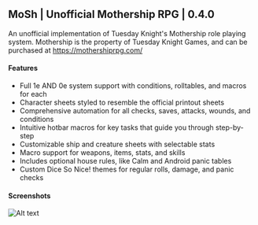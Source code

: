 ## MoSh | Unofficial Mothership RPG | 0.4.0

An unofficial implementation of Tuesday Knight's Mothership role playing system. Mothership is the property of Tuesday Knight Games, and can be purchased at https://mothershiprpg.com/

#### Features
- Full 1e AND 0e system support with conditions, rolltables, and macros for each
- Character sheets styled to resemble the official printout sheets
- Comprehensive automation for all checks, saves, attacks, wounds, and conditions
- Intuitive hotbar macros for key tasks that guide you through step-by-step
- Customizable ship and creature sheets with selectable stats
- Macro support for weapons, items, stats, and skills
- Includes optional house rules, like Calm and Android panic tables
- Custom Dice So Nice! themes for regular rolls, damage, and panic checks 
  
#### Screenshots
![Alt text](https://github.com/Futil/foundry-mothership/assets/982251/dc8d8782-59bf-44ec-9813-a068ad1d762c "Screenshot") 

